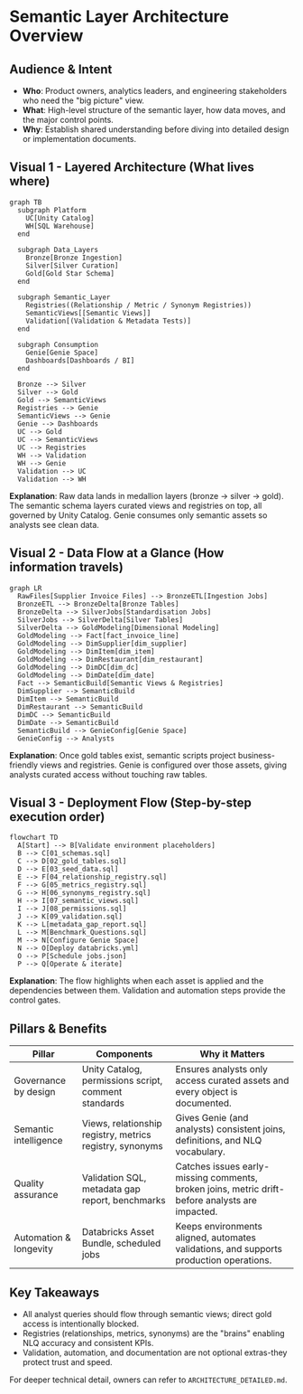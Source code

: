﻿# Semantic Layer Architecture Overview

## Audience & Intent
- **Who**: Product owners, analytics leaders, and engineering stakeholders who need the "big picture" view.
- **What**: High-level structure of the semantic layer, how data moves, and the major control points.
- **Why**: Establish shared understanding before diving into detailed design or implementation documents.

## Visual 1 - Layered Architecture (What lives where)
```mermaid
graph TB
  subgraph Platform
    UC[Unity Catalog]
    WH[SQL Warehouse]
  end

  subgraph Data_Layers
    Bronze[Bronze Ingestion]
    Silver[Silver Curation]
    Gold[Gold Star Schema]
  end

  subgraph Semantic_Layer
    Registries((Relationship / Metric / Synonym Registries))
    SemanticViews[[Semantic Views]]
    Validation[(Validation & Metadata Tests)]
  end

  subgraph Consumption
    Genie[Genie Space]
    Dashboards[Dashboards / BI]
  end

  Bronze --> Silver
  Silver --> Gold
  Gold --> SemanticViews
  Registries --> Genie
  SemanticViews --> Genie
  Genie --> Dashboards
  UC --> Gold
  UC --> SemanticViews
  UC --> Registries
  WH --> Validation
  WH --> Genie
  Validation --> UC
  Validation --> WH
```
**Explanation**: Raw data lands in medallion layers (bronze -> silver -> gold). The semantic schema layers curated views and registries on top, all governed by Unity Catalog. Genie consumes only semantic assets so analysts see clean data.

## Visual 2 - Data Flow at a Glance (How information travels)
```mermaid
graph LR
  RawFiles[Supplier Invoice Files] --> BronzeETL[Ingestion Jobs]
  BronzeETL --> BronzeDelta[Bronze Tables]
  BronzeDelta --> SilverJobs[Standardisation Jobs]
  SilverJobs --> SilverDelta[Silver Tables]
  SilverDelta --> GoldModeling[Dimensional Modeling]
  GoldModeling --> Fact[fact_invoice_line]
  GoldModeling --> DimSupplier[dim_supplier]
  GoldModeling --> DimItem[dim_item]
  GoldModeling --> DimRestaurant[dim_restaurant]
  GoldModeling --> DimDC[dim_dc]
  GoldModeling --> DimDate[dim_date]
  Fact --> SemanticBuild[Semantic Views & Registries]
  DimSupplier --> SemanticBuild
  DimItem --> SemanticBuild
  DimRestaurant --> SemanticBuild
  DimDC --> SemanticBuild
  DimDate --> SemanticBuild
  SemanticBuild --> GenieConfig[Genie Space]
  GenieConfig --> Analysts
```
**Explanation**: Once gold tables exist, semantic scripts project business-friendly views and registries. Genie is configured over those assets, giving analysts curated access without touching raw tables.

## Visual 3 - Deployment Flow (Step-by-step execution order)
```mermaid
flowchart TD
  A[Start] --> B[Validate environment placeholders]
  B --> C[01_schemas.sql]
  C --> D[02_gold_tables.sql]
  D --> E[03_seed_data.sql]
  E --> F[04_relationship_registry.sql]
  F --> G[05_metrics_registry.sql]
  G --> H[06_synonyms_registry.sql]
  H --> I[07_semantic_views.sql]
  I --> J[08_permissions.sql]
  J --> K[09_validation.sql]
  K --> L[metadata_gap_report.sql]
  L --> M[Benchmark_Questions.sql]
  M --> N[Configure Genie Space]
  N --> O[Deploy databricks.yml]
  O --> P[Schedule jobs.json]
  P --> Q[Operate & iterate]
```
**Explanation**: The flow highlights when each asset is applied and the dependencies between them. Validation and automation steps provide the control gates.

## Pillars & Benefits
| Pillar | Components | Why it Matters |
|--------|------------|----------------|
| Governance by design | Unity Catalog, permissions script, comment standards | Ensures analysts only access curated assets and every object is documented. |
| Semantic intelligence | Views, relationship registry, metrics registry, synonyms | Gives Genie (and analysts) consistent joins, definitions, and NLQ vocabulary. |
| Quality assurance | Validation SQL, metadata gap report, benchmarks | Catches issues early-missing comments, broken joins, metric drift-before analysts are impacted. |
| Automation & longevity | Databricks Asset Bundle, scheduled jobs | Keeps environments aligned, automates validations, and supports production operations. |

## Key Takeaways
- All analyst queries should flow through semantic views; direct gold access is intentionally blocked.
- Registries (relationships, metrics, synonyms) are the "brains" enabling NLQ accuracy and consistent KPIs.
- Validation, automation, and documentation are not optional extras-they protect trust and speed.

For deeper technical detail, owners can refer to `ARCHITECTURE_DETAILED.md`.

